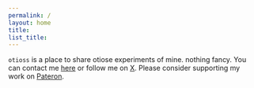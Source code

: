 ```yaml
---
permalink: /
layout: home
title: 
list_title: 
---
```


`otioss` is a place to share otiose experiments of mine. nothing fancy. You can contact me <a href="mailto:otioss@protonmail.com">here</a> or 
follow me on <a href="https://X.com/otioss">X</a>.
Please consider supporting my work on <a href="https://patreon.com/otioss">Pateron</a>.